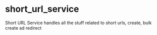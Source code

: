 # short_url_service
Short URL Service handles all the stuff related to short urls, create, bulk create ad redirect
